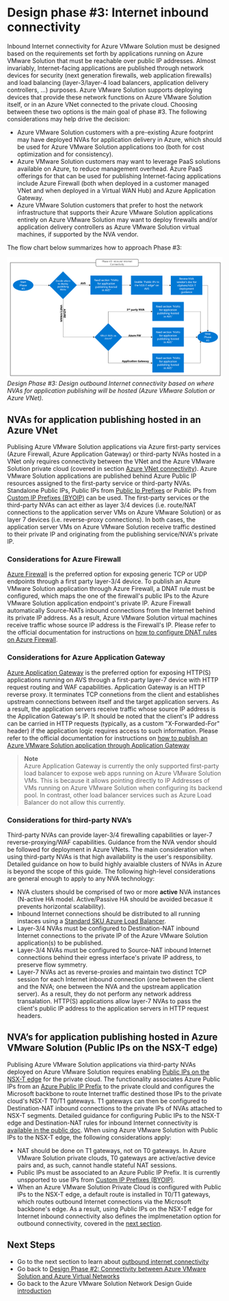 # Design phase #3: Internet inbound connectivity
Inbound Internet connectivity for Azure VMware Solution must be designed based on the requirements set forth by applications running on Azure VMware Solution that must be reachable over public IP addresses. Almost invariably, Internet-facing applications are published through network devices for security (next generation firewalls, web application firewalls) and load balancing (layer-3/layer-4 load balancers, application delivery controllers, …) purposes. Azure VMware Solution supports deploying devices that provide these network functions on Azure VMware Solution itself, or in an Azure VNet connected to the private cloud. Choosing between these two options is the main goal of phase #3. The following considerations may help drive the decision:

- Azure VMware Solution customers with a pre-existing Azure footprint may have deployed NVAs for application delivery in Azure, which should be used for Azure VMware Solution applications too (both for cost optimization and for consistency).
- Azure VMware Solution customers may want to leverage PaaS solutions available on Azure, to reduce management overhead. Azure PaaS offerings for that can be used for publishing Internet-facing applications include Azure Firewall (both when deployed in a customer managed VNet and when deployed in a Virtual WAN Hub) and Azure Application Gateway.
- Azure VMware Solution customers that prefer to host the network infrastructure that supports their Azure VMware Solution applications entirely on Azure VMware Solution may want to deploy firewalls and/or application delivery controllers as Azure VMware Solution virtual machines, if supported by the NVA vendor.

The flow chart below summarizes how to approach Phase #3:
 
![figure16](media/figure16.png) 
*Design Phase #3: Design outbound Internet connectivity based on where NVAs for application publishing will be hosted (Azure VMware Solution or Azure VNet).*

## NVAs for application publishing hosted in an Azure VNet
Publising Azure VMware Solution applications via Azure first-party services (Azure Firewall, Azure Application Gateway) or third-party NVAs hosted in a VNet only requires connectivity between the VNet and the Azure VMware Solution private cloud (covered in section [Azure VNet connectivity](vnet-connectivity.md)). Azure VMware Solution applications are published behind Azure Public IP resources assigned to the first-party service or third-party NVAs. Standalone Public IPs, Public IPs from [Public Ip Prefixes](https://learn.microsoft.com/azure/virtual-network/ip-services/public-ip-address-prefix) or Public IPs from [Custom IP Prefixes (BYOIP)](https://learn.microsoft.com/azure/virtual-network/ip-services/custom-ip-address-prefix) can be used. The first-party services or the third-party NVAs can act either as layer 3/4 devices (i.e. route/NAT connections to the application server VMs on Azure VMware Solution) or as layer 7 devices (i.e. reverse-proxy connections). In both cases, the application server VMs on Azure VMware Solution receive traffic destined to their private IP and originating from the publishing service/NVA's private IP.  

### Considerations for Azure Firewall
[Azure Firewall](https://learn.microsoft.com/azure/firewall/overview) is the preferred option for exposing generic TCP or UDP endpoints through a first party layer-3/4 device. To publish an Azure VMware Solution application through Azure Firewall, a DNAT rule must be configured, which maps the one of the firewall's public IPs to the Azure VMware Solution application endpoint's private IP. Azure Firewall automatically Source-NATs inbound connections from the Internet behind its private IP address. As a result, Azure VMware Solution virtual machines receive traffic whose source IP address is the Firewall's IP.
Please refer to the official documentation for instructions on [how to configure DNAT rules on Azure Firewall](https://learn.microsoft.com/azure/firewall/tutorial-firewall-dnat). 

### Considerations for Azure Application Gateway
[Azure Application Gateway](https://learn.microsoft.com/azure/application-gateway/overview-v2) is the preferred option for exposing HTTP(S) applications running on AVS through a first-party layer-7 device with HTTP request routing and WAF capabilities. Application Gateway is an HTTP reverse proxy. It terminates TCP connetions from the client and establishes upstream connections between itself and the target application servers. As a result, the application servers receive traffic whose source IP address is the Application Gateway's IP. It should be noted that the client's IP address can be carried in HTTP requests (typically, as a custom "X-Forwarded-For" header) if the application logic requires access to such information.
Please refer to the official documentation for instructions on [how to publish an Azure VMware Solution application through Application Gateway](https://learn.microsoft.com/azure/application-gateway/quick-create-portal)

> **Note** <br>
> Azure Application Gateway is currently the only supported first-party load balancer to expose web apps running on Azure VMware Solution VMs. This is because it allows pointing directly to IP Addresses of VMs running on Azure VMware Solution when configuring its backend pool. In contrast, other load balancer services such as Azure Load Balancer do not allow this currently.

### Considerations for third-party NVA’s
Third-party NVAs can provide layer-3/4 firewalling capabilities or layer-7 reverse-proxying/WAF capabilities. Guidance from the NVA vendor should be followed for deployment in Azure VNets. The main consideration when using third-party NVAs is that high availability is the user's responsibility. Detailed guidance on how to build highly avaialble clusters of NVAs in Azure is beyond the scope of this guide. The following high-level considerations are general enough to apply to any NVA technology:

- NVA clusters should be comprised of two or more **active** NVA instances (N-active HA model. Active/Passive HA should be avoided becasue it prevents horizontal scalability).
- Inbound Internet connections should be distributed to all running instaces using a [Standard SKU Azure Load Balancer](https://learn.microsoft.com/azure/load-balancer/skus).  
- Layer-3/4 NVAs must be configured to Destination-NAT inbound Internet connections to the private IP of the Azure VMware Solution application(s) to be published.
- Layer-3/4 NVAs must be configured to Source-NAT inbound Internet connections behind their egress interface's private IP address, to preserve flow symmetry.  
- Layer-7 NVAs act as reverse-proxies and maintain two distinct TCP session for each Internet inbound connection (one between the client and the NVA; one between the NVA and the upstream application server). As a result, they do not perform any network address transalation. HTTP(S) applications allow layer-7 NVAs to pass the client's public IP address to the application servers in HTTP request headers.

## NVA’s for application publishing hosted in Azure VMware Solution (Public IPs on the NSX-T edge)
Publising Azure VMware Solution applications via third-party NVAs deployed on Azure VMware Solution requires enabling [Public IPs on the NSX-T edge](https://learn.microsoft.com/azure/azure-vmware/enable-public-ip-nsx-edge) for the private cloud. The functionality associates Azure Public IPs from an [Azure Public IP Prefix](https://learn.microsoft.com/azure/virtual-network/ip-services/public-ip-address-prefix) to the private clould and configures the Microsoft backbone to route Internet traffic destined those IPs to the private cloud's NSX-T T0/T1 gateways. T1 gateways can then be configured to Destination-NAT inbound connections to the private IPs of NVAs attached to NSX-T segments. Detailed guidance for configuring Public IPs to the NSX-T edge and Destination-NAT rules for inbound Internet connectivity is [available in the public doc](https://learn.microsoft.com/azure/azure-vmware/enable-public-ip-nsx-edge#inbound-internet-access-for-vms).
When using Azure VMware Solution with Public IPs to the NSX-T edge, the following considerations apply:

- NAT should be done on T1 gateways, not on T0 gateways. In Azure VMware Solution private clouds, T0 gateways are active/active device pairs and, as such, cannot handle stateful NAT sessions. 
- Public IPs must be associated to an Azure Public IP Prefix. It is currently unspported to use IPs from [Custom IP Prefixes (BYOIP)](https://learn.microsoft.com/azure/virtual-network/ip-services/custom-ip-address-prefix).
- When an Azure VMware Solution Private Cloud is configured with Public IPs to the NSX-T edge, a default route is installed in T0/T1 gateways, which routes outbound Internet connections via the Microsoft backbone's edge. As a result, using Public IPs on the NSX-T edge for Internet inbound connectivity also defines the implmenetation option for outbound connectivity, covered in the [next section](internet-outbound-connectivity.md).

## Next Steps
- Go to the next section to learn about [outbound internet connectivity](internet-outbound-connectivity.md)
- Go back to [Design Phase #2: Connectivity between Azure VMware Solution and Azure Virtual Networks](vnet-connectivity.md)
- Go back to the Azure VMware Solution Network Design Guide [introduction](readme.md)
